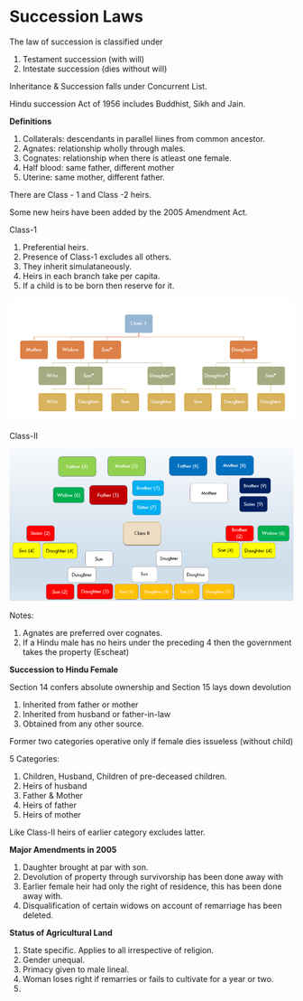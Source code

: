 # Succession Laws

The law of succession is classified under

1. Testament succession (with will)
2. Intestate succession (dies without will)

  

Inheritance & Succession falls under Concurrent List.

  

Hindu succession Act of 1956 includes Buddhist, Sikh and Jain.

  

**Definitions**

1. Collaterals: descendants in parallel liines from common ancestor.
2. Agnates: relationship wholly through males.
3. Cognates: relationship when there is atleast one female.
4. Half blood: same father, different mother
5. Uterine: same mother, different father.

  

There are Class - 1 and Class -2 heirs. 

Some new heirs have been added by the 2005 Amendment Act.

  

Class-1

1. Preferential heirs.
2. Presence of Class-1 excludes all others.
3. They inherit simulataneously.
4. Heirs in each branch take per capita.
5. If a child is to be born then reserve for it.

![](../files/d6510df2-6b5f-4013-9352-e1998ee568bc.png)

  

Class-II

![](../files/57823664-1f8e-4a96-a0b7-b6baa3de869e.png)

  

Notes:

1. Agnates are preferred over cognates.
2. If a Hindu male has no heirs under the preceding 4 then the government takes the property (Escheat)

  

**Succession to Hindu Female**

Section 14 confers absolute ownership and Section 15 lays down devolution

1. Inherited from father or mother
2. Inherited from husband or father-in-law
3. Obtained from any other source.

  

Former two categories operative only if female dies issueless (without child)

  

5 Categories:

1. Children, Husband, Children of pre-deceased children.
2. Heirs of husband
3. Father & Mother
4. Heirs of father
5. Heirs of mother

Like Class-II heirs of earlier category excludes latter.

  

**Major Amendments in 2005**

1. Daughter brought at par with son.
2. Devolution of property through survivorship has been done away with
3. Earlier female heir had only the right of residence, this has been done away with.
4. Disqualification of certain widows on account of remarriage has been deleted.

  

**Status of Agricultural Land**

1. State specific. Applies to all irrespective of religion.
2. Gender unequal.
3. Primacy given to male lineal.
4. Woman loses right if remarries or fails to cultivate for a year or two.
5.